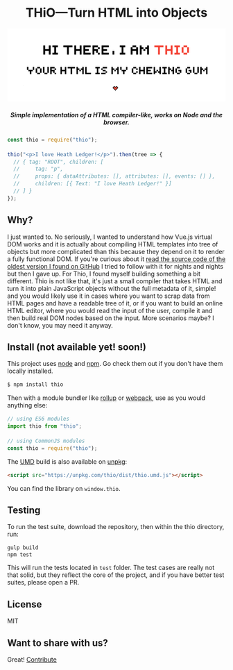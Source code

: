 <h1 align="center">THiO—Turn HTML into Objects</h1>

<p align="center"><img src="https://github.com/jelhouss/thio/blob/master/thio_pixelart_readme_img.png"></p>

<h5 align="center">Simple implementation of a HTML compiler-like, works on Node and the browser.</h5>

```javascript
const thio = require("thio");

thio("<p>I love Heath Ledger!</p>").then(tree => {
  // { tag: "ROOT", children: [
  //     tag: "p",
  //     props: { dataAttributes: [], attributes: [], events: [] },
  //     children: [{ Text: "I love Heath Ledger!" }]
  // ] }
});
```

## Why?

I just wanted to. No seriously, I wanted to understand how Vue.js virtual DOM works and it is actually about compiling HTML templates into tree of objects but more complicated than this because they depend on it to render a fully functional DOM. If you're curious about it [read the source code of the oldest version I found on GitHub](https://github.com/vuejs/vue/tree/0.10/src) I tried to follow with it for nights and nights but then I gave up.
For Thio, I found myself building something a bit different. Thio is not like that, it's just a small compiler that takes HTML and turn it into plain JavaScript objects without the full metadata of it, simple! and you would likely use it in cases where you want to scrap data from HTML pages and have a readable tree of it, or if you want to build an online HTML editor, where you would read the input of the user, compile it and then build real DOM nodes based on the input. More scenarios maybe? I don't know, you may need it anyway.

## Install (not available yet! soon!)

This project uses [node](http://nodejs.org) and [npm](https://npmjs.com). Go check them out if you don't have them locally installed.

```sh
$ npm install thio
```

Then with a module bundler like [rollup](http://rollupjs.org/) or [webpack](https://webpack.js.org/), use as you would anything else:

```javascript
// using ES6 modules
import thio from "thio";

// using CommonJS modules
const thio = require("thio");
```

The [UMD](https://github.com/umdjs/umd) build is also available on [unpkg](https://unpkg.com):

```html
<script src="https://unpkg.com/thio/dist/thio.umd.js"></script>
```

You can find the library on `window.thio`.

## Testing

To run the test suite, download the repository, then within the thio directory, run:

```shell
gulp build
npm test
```

This will run the tests located in `test` folder. The test cases are really not that solid, but they reflect the core of the project, and if you have better test suites, please open a PR.

## License

MIT

## Want to share with us?

Great! [Contribute](https://github.com/jelhouss/thio/blob/master/CONTRIBUTING.md)
